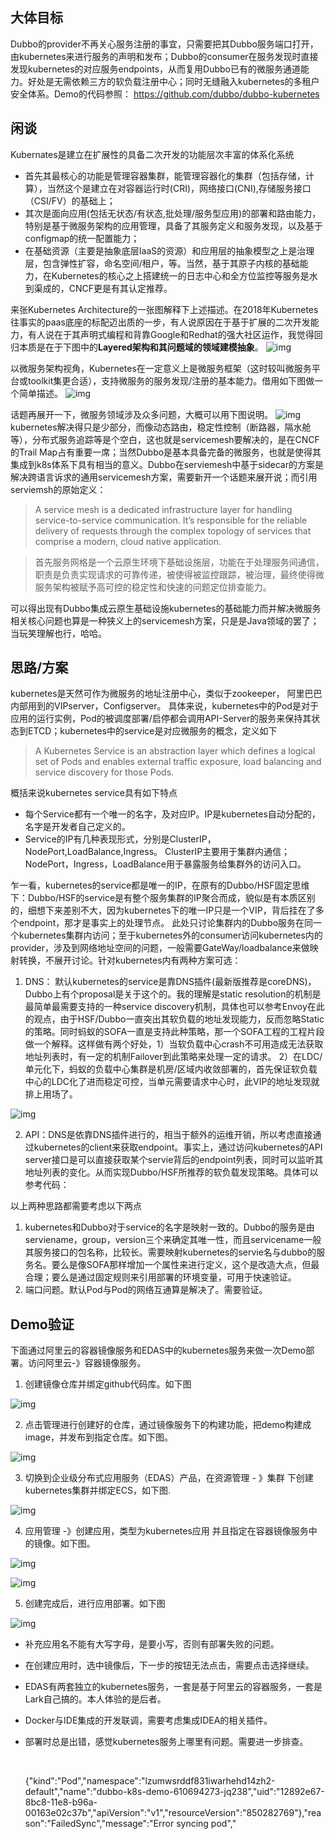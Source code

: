 ## 大体目标

Dubbo的provider不再关心服务注册的事宜，只需要把其Dubbo服务端口打开，由kubernetes来进行服务的声明和发布；Dubbo的consumer在服务发现时直接发现kubernetes的对应服务endpoints，从而复用Dubbo已有的微服务通道能力。好处是无需依赖三方的软负载注册中心；同时无缝融入kubernetes的多租户安全体系。Demo的代码参照： https://github.com/dubbo/dubbo-kubernetes

## 闲谈

Kubernates是建立在扩展性的具备二次开发的功能层次丰富的体系化系统

- 首先其最核心的功能是管理容器集群，能管理容器化的集群（包括存储，计算），当然这个是建立在对容器运行时(CRI)，网络接口(CNI),存储服务接口（CSI/FV）的基础上；
- 其次是面向应用(包括无状态/有状态,批处理/服务型应用)的部署和路由能力，特别是基于微服务架构的应用管理，具备了其服务定义和服务发现，以及基于configmap的统一配置能力；
- 在基础资源（主要是抽象底层IaaS的资源）和应用层的抽象模型之上是治理层，包含弹性扩容，命名空间/租户，等。当然，基于其原子内核的基础能力，在Kubernetes的核心之上搭建统一的日志中心和全方位监控等服务是水到渠成的，CNCF更是有其认定推荐。

来张Kubernetes Architecture的一张图解释下上述描述。在2018年Kubernetes往事实的paas底座的标配迈出质的一步，有人说原因在于基于扩展的二次开发能力，有人说在于其声明式编程和背靠Google和Redhat的强大社区运作，我觉得回归本质是在于下图中的**Layered架构和其问题域的领域建模抽象**。
![img](../../img/blog/k8s/1.png)

以微服务架构视角，Kubernetes在一定意义上是微服务框架（这时较叫微服务平台或toolkit集更合适），支持微服务的服务发现/注册的基本能力。借用如下图做一个简单描述。
![img](../../img/blog/k8s/2.jpeg)

话题再展开一下，微服务领域涉及众多问题，大概可以用下图说明。
![img](../../img/blog/k8s/3.jpeg)
kubernetes解决得只是少部分，而像动态路由，稳定性控制（断路器，隔水舱等），分布式服务追踪等是个空白，这也就是servicemesh要解决的，是在CNCF的Trail Map占有重要一席；当然Dubbo是基本具备完备的微服务，也就是使得其集成到k8s体系下具有相当的意义。Dubbo在serviemesh中基于sidecar的方案是解决跨语言诉求的通用servicemesh方案，需要新开一个话题来展开说；而引用serviemsh的原始定义：

> A service mesh is a dedicated infrastructure layer for handling service-to-service communication. It’s responsible for the reliable delivery of requests through the complex topology of services that comprise a modern, cloud native application. 

> 首先服务网格是一个云原生环境下基础设施层，功能在于处理服务间通信，职责是负责实现请求的可靠传递，被使得被监控跟踪，被治理，最终使得微服务架构被赋予高可控的稳定性和快速的问题定位排查能力。

可以得出现有Dubbo集成云原生基础设施kubernetes的基础能力而并解决微服务相关核心问题也算是一种狭义上的servicemesh方案，只是是Java领域的罢了；当玩笑理解也行，哈哈。



## 思路/方案

kubernetes是天然可作为微服务的地址注册中心，类似于zookeeper， 阿里巴巴内部用到的VIPserver，Configserver。 具体来说，kubernetes中的Pod是对于应用的运行实例，Pod的被调度部署/启停都会调用API-Server的服务来保持其状态到ETCD；kubernetes中的service是对应微服务的概念，定义如下



> A Kubernetes Service is an abstraction layer which defines a logical set of Pods and enables external traffic exposure, load balancing and service discovery for those Pods.



概括来说kubernetes service具有如下特点

- 每个Service都有一个唯一的名字，及对应IP。IP是kubernetes自动分配的，名字是开发者自己定义的。
- Service的IP有几种表现形式，分别是ClusterIP，NodePort,LoadBalance,Ingress。 ClusterIP主要用于集群内通信；NodePort，Ingress，LoadBalance用于暴露服务给集群外的访问入口。

乍一看，kubernetes的service都是唯一的IP，在原有的Dubbo/HSF固定思维下：Dubbo/HSF的service是有整个服务集群的IP聚合而成，貌似是有本质区别的，细想下来差别不大，因为kubernetes下的唯一IP只是一个VIP，背后挂在了多个endpoint，那才是事实上的处理节点。
此处只讨论集群内的Dubbo服务在同一个kubernetes集群内访问；至于kubernetes外的consumer访问kubernetes内的provider，涉及到网络地址空间的问题，一般需要GateWay/loadbalance来做映射转换，不展开讨论。针对kubernetes内有两种方案可选：

1. DNS： 默认kubernetes的service是靠DNS插件(最新版推荐是coreDNS)， Dubbo上有个proposal是关于这个的。我的理解是static resolution的机制是最简单最需要支持的一种service discovery机制，具体也可以参考Envoy在此的观点，由于HSF/Dubbo一直突出其软负载的地址发现能力，反而忽略Static的策略。同时蚂蚁的SOFA一直是支持此种策略，那一个SOFA工程的工程片段做一个解释。这样做有两个好处，1）当软负载中心crash不可用造成无法获取地址列表时，有一定的机制Failover到此策略来处理一定的请求。 2）在LDC/单元化下，蚂蚁的负载中心集群是机房/区域内收敛部署的，首先保证软负载中心的LDC化了进而稳定可控，当单元需要请求中心时，此VIP的地址发现就排上用场了。 

![img](../../img/blog/k8s/4.png)

2. API：DNS是依靠DNS插件进行的，相当于额外的运维开销，所以考虑直接通过kubernetes的client来获取endpoint。事实上，通过访问kubernetes的API server接口是可以直接获取某个servie背后的endpoint列表，同时可以监听其地址列表的变化。从而实现Dubbo/HSF所推荐的软负载发现策略。具体可以参考代码：

以上两种思路都需要考虑以下两点

1. kubernetes和Dubbo对于service的名字是映射一致的。Dubbo的服务是由serviename，group，version三个来确定其唯一性，而且servicename一般其服务接口的包名称，比较长。需要映射kubernetes的servie名与dubbo的服务名。要么是像SOFA那样增加一个属性来进行定义，这个是改造大点，但最合理；要么是通过固定规则来引用部署的环境变量，可用于快速验证。
2. 端口问题。默认Pod与Pod的网络互通算是解决了。需要验证。

## Demo验证

下面通过阿里云的容器镜像服务和EDAS中的kubernetes服务来做一次Demo部署。访问阿里云-》容器镜像服务。

1.  创建镜像仓库并绑定github代码库。如下图

![img](../../img/blog/k8s/5.png)

2. 点击管理进行创建好的仓库，通过镜像服务下的构建功能，把demo构建成image，并发布到指定仓库。如下图。

![img](../../img/blog/k8s/6.png)

3. 切换到企业级分布式应用服务（EDAS）产品，在资源管理 - 》集群 下创建kubernetes集群并绑定ECS，如下图.

![img](../../img/blog/k8s/7.png)

4. 应用管理 -》创建应用，类型为kubernetes应用 并且指定在容器镜像服务中的镜像。如下图。

![img](../../img/blog/k8s/8.png)

![img](../../img/blog/k8s/9.png)

5. 创建完成后，进行应用部署。如下图

![img](../../img/blog/k8s/10.png)



- 补充应用名不能有大写字母，是要小写，否则有部署失败的问题。

- 在创建应用时，选中镜像后，下一步的按钮无法点击，需要点击选择继续。

- EDAS有两套独立的kubernetes服务，一套是基于阿里云的容器服务，一套是Lark自己搞的。本人体验的是后者。

- Docker与IDE集成的开发联调，需要考虑集成IDEA的相关插件。

- 部署时总是出错，感觉kubernetes服务上哪里有问题。需要进一步排查。

  ​

  {"kind":"Pod","namespace":"lzumwsrddf831iwarhehd14zh2-default","name":"dubbo-k8s-demo-610694273-jq238","uid":"12892e67-8bc8-11e8-b96a-00163e02c37b","apiVersion":"v1","resourceVersion":"850282769"},"reason":"FailedSync","message":"Error syncing pod","